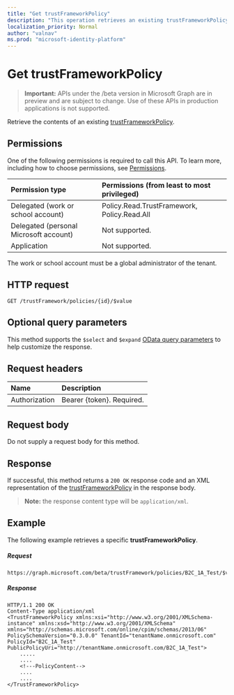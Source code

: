 ```yaml
---
title: "Get trustFrameworkPolicy"
description: "This operation retrieves an existing trustFrameworkPolicy content from an Azure AD B2C tenant."
localization_priority: Normal
author: "valnav"
ms.prod: "microsoft-identity-platform"
---
```

# Get trustFrameworkPolicy

>**Important:** APIs under the /beta version in Microsoft Graph are in preview and are subject to change. Use of these APIs in production applications is not supported.

Retrieve the contents of an existing [trustFrameworkPolicy](../resources/trustframeworkpolicy.md).

## Permissions

One of the following permissions is required to call this API. To learn more, including how to choose permissions, see [Permissions](/graph/permissions-reference.md).

|Permission type      | Permissions (from least to most privileged)              |
|:--------------------|:---------------------------------------------------------|
|Delegated (work or school account)|Policy.Read.TrustFramework, Policy.Read.All|
|Delegated (personal Microsoft account)| Not supported.|
|Application|Not supported.|

The work or school account must be a global administrator of the tenant.

## HTTP request

<!-- { "blockType": "ignored" } -->
```http
GET /trustFramework/policies/{id}/$value
```

## Optional query parameters

This method supports the `$select` and `$expand` [OData query parameters](/graph/query-parameters) to help customize the response.

## Request headers

|Name|Description|
|:---------------|:----------|
|Authorization|Bearer {token}. Required.|

## Request body

Do not supply a request body for this method.

## Response

If successful, this method returns a `200 OK` response code and an XML representation of the [trustFrameworkPolicy](../resources/trustFrameworkpolicy.md) in the response body.  

>**Note:** the response content type will be `application/xml`.

## Example

The following example retrieves a specific **trustFrameworkPolicy**.

##### Request

<!-- {
  "blockType": "request",
  "name": "get_trustFramework"
}-->
```http
https://graph.microsoft.com/beta/trustFramework/policies/B2C_1A_Test/$value
```

##### Response

<!-- {
  "blockType": "response",
  "truncated": true,
  "@odata.type": "microsoft.graph.trustFramework.policy"
} -->
```http
HTTP/1.1 200 OK
Content-Type application/xml
<TrustFrameworkPolicy xmlns:xsi="http://www.w3.org/2001/XMLSchema-instance" xmlns:xsd="http://www.w3.org/2001/XMLSchema" xmlns="http://schemas.microsoft.com/online/cpim/schemas/2013/06" PolicySchemaVersion="0.3.0.0" TenantId="tenantName.onmicrosoft.com" PolicyId="B2C_1A_Test" PublicPolicyUri="http://tenantName.onmicrosoft.com/B2C_1A_Test">
	.....
	....
	<!---PolicyContent-->
	....
	....
</TrustFrameworkPolicy>
```

<!-- uuid: 8fcb5dbc-d5aa-4681-8e31-b001d5168d79
2015-10-25 14:57:30 UTC -->
<!-- {
  "type": "#page.annotation",
  "description": "Get trustFramework policy",
  "keywords": "",
  "section": "documentation",
  "tocPath": ""
}-->
